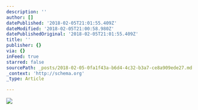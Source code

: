 ```yaml
---
description: ''
author: []
datePublished: '2018-02-05T21:01:55.409Z'
dateModified: '2018-02-05T21:00:58.980Z'
datePublishedOriginal: '2018-02-05T21:01:55.409Z'
title: ''
publisher: {}
via: {}
inFeed: true
starred: false
sourcePath: _posts/2018-02-05-0fa1f43a-b6d4-4c32-b3a7-ce8a909ede27.md
_context: 'http://schema.org'
_type: Article

---
```

![](https://the-grid-user-content.s3-us-west-2.amazonaws.com/d4517412-67da-43b1-96ea-bccf38cf6c7c.jpg)